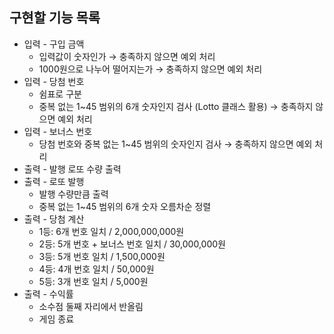 ## 구현할 기능 목록

- 입력 - 구입 금액
  - 입력값이 숫자인가 &rightarrow; 충족하지 않으면 예외 처리
  - 1000원으로 나누어 떨어지는가 &rightarrow; 충족하지 않으면 예외 처리
- 입력 - 당첨 번호
  - 쉼표로 구분
  - 중복 없는 1~45 범위의 6개 숫자인지 검사 (Lotto 클래스 활용) &rightarrow; 충족하지 않으면 예외 처리
- 입력 - 보너스 번호
  - 당첨 번호와 중복 없는 1~45 범위의 숫자인지 검사 &rightarrow; 충족하지 않으면 예외 처리
- 출력 - 발행 로또 수량 출력
- 출력 - 로또 발행
  - 발행 수량만큼 출력
  - 중복 없는 1~45 범위의 6개 숫자 오름차순 정렬
- 출력 - 당첨 계산
  - 1등: 6개 번호 일치 / 2,000,000,000원
  - 2등: 5개 번호 + 보너스 번호 일치 / 30,000,000원
  - 3등: 5개 번호 일치 / 1,500,000원
  - 4등: 4개 번호 일치 / 50,000원
  - 5등: 3개 번호 일치 / 5,000원
- 출력 - 수익률
  - 소수점 둘째 자리에서 반올림
  - 게임 종료
